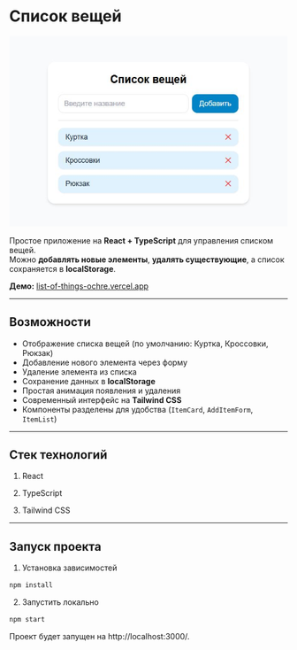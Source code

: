 # Список вещей 
![List of things Preview](public/img/listPage.JPG)

Простое приложение на **React + TypeScript** для управления списком вещей.  
Можно **добавлять новые элементы**, **удалять существующие**, а список сохраняется в **localStorage**.  

**Демо:** [list-of-things-ochre.vercel.app](https://list-of-things-ochre.vercel.app/)

---

## Возможности
- Отображение списка вещей (по умолчанию: Куртка, Кроссовки, Рюкзак)
- Добавление нового элемента через форму
- Удаление элемента из списка
- Сохранение данных в **localStorage**
- Простая анимация появления и удаления
- Современный интерфейс на **Tailwind CSS**
- Компоненты разделены для удобства (`ItemCard`, `AddItemForm`, `ItemList`)

---

## Стек технологий

1. React

2. TypeScript

3. Tailwind CSS

---

## Запуск проекта

1. Установка зависимостей

```bash
npm install
```

2. Запустить локально

```bash
npm start
```

Проект будет запущен на http://localhost:3000/.
